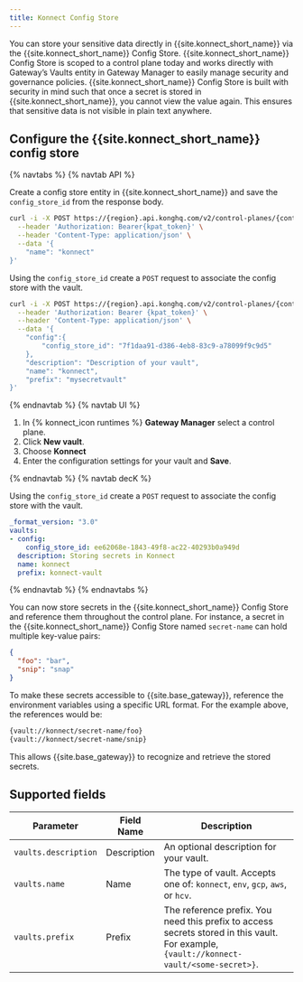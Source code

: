 ```yaml
---
title: Konnect Config Store
---
```



You can store your sensitive data directly in {{site.konnect_short_name}} via the {{site.konnect_short_name}} Config Store. {{site.konnect_short_name}} Config Store is scoped to a control plane today and works directly with Gateway’s Vaults entity in Gateway Manager to easily manage security and governance policies. {{site.konnect_short_name}} Config Store is built with security in mind such that once a secret is stored in {{site.konnect_short_name}}, you cannot view the value again. This ensures that sensitive data is not visible in plain text anywhere. 


## Configure the {{site.konnect_short_name}} config store

{% navtabs %}
{% navtab API %}

Create a config store entity in {{site.konnect_short_name}} and save the `config_store_id` from the response body.

```sh 
curl -i -X POST https://{region}.api.konghq.com/v2/control-planes/{control-plane-id}/core-entities/vaults/ \
  --header 'Authorization: Bearer{kpat_token}' \
  --header 'Content-Type: application/json' \
  --data '{
	"name": "konnect"
}'
```

Using the `config_store_id` create a `POST` request to associate the config store with the vault.
    
```sh
curl -i -X POST https://{region}.api.konghq.com/v2/control-planes/{control-plane-id}/core-entities/vaults/  \
  --header 'Authorization: Bearer {kpat_token}' \
  --header 'Content-Type: application/json' \
  --data '{
	"config":{
		"config_store_id": "7f1daa91-d386-4eb8-83c9-a78099f9c9d5"
	},
	"description": "Description of your vault",
	"name": "konnect",
	"prefix": "mysecretvault"
}'
```

{% endnavtab %}
{% navtab UI %}
1. In {% konnect_icon runtimes %} **Gateway Manager** select a control plane.
1. Click **New vault**.
1. Choose **Konnect**
1. Enter the configuration settings for your vault and **Save**.

{% endnavtab %}
{% navtab decK %}

Using the `config_store_id` create a `POST` request to associate the config store with the vault.

```yaml
_format_version: "3.0"
vaults:
- config:
    config_store_id: ee62068e-1843-49f8-ac22-40293b0a949d
  description: Storing secrets in Konnect
  name: konnect
  prefix: konnect-vault
```
{% endnavtab %}
{% endnavtabs %}

You can now store secrets in the {{site.konnect_short_name}} Config Store and reference them throughout the control plane. For instance, a secret in the {{site.konnect_short_name}} Config Store named `secret-name` can hold multiple key-value pairs:

```json
{
  "foo": "bar",
  "snip": "snap"
}
```

To make these secrets accessible to {{site.base_gateway}}, reference the environment variables using a specific URL format. For the example above, the references would be:

```sh
{vault://konnect/secret-name/foo}
{vault://konnect/secret-name/snip}
```

This allows {{site.base_gateway}} to recognize and retrieve the stored secrets.

## Supported fields

| Parameter           | Field Name        | Description                                                                                             |
|---------------------|-------------------|---------------------------------------------------------------------------------------------------------|
| `vaults.description`   | Description       | An optional description for your vault.                                                                 |
| `vaults.name`         | Name              | The type of vault. Accepts one of: `konnect`, `env`, `gcp`, `aws`, or `hcv`. |
| `vaults.prefix`       | Prefix            | The reference prefix. You need this prefix to access secrets stored in this vault. For example, `{vault://konnect-vault/<some-secret>}`. |

